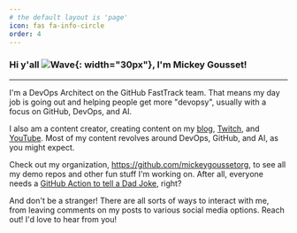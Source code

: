 ```yaml
---
# the default layout is 'page'
icon: fas fa-info-circle
order: 4
---
```


### Hi y'all ![Wave](https://raw.githubusercontent.com/MartinHeinz/MartinHeinz/master/wave.gif){: width="30px"}, I'm Mickey Gousset!

---

I'm a DevOps Architect on the GitHub FastTrack team.  That means my day job is going out and helping people get more "devopsy", usually with a focus on GitHub, DevOps, and AI.

I also am a content creator, creating content on my [blog](https://mickeygousset.com/), [Twitch](https://www.twitch.tv/mickeygousset), and [YouTube](https://youtube.com/mickeygousset).   Most of my content revolves around DevOps, GitHub, and AI, as you might expect.

Check out my organization, https://github.com/mickeygoussetorg, to see all my demo repos and other fun stuff I'm working on.  After all, everyone needs a [GitHub Action to tell a Dad Joke](https://github.com/mickeygoussetorg/get-a-dad-joke), right?

And don't be a stranger! There are all sorts of ways to interact with me, from leaving comments on my posts to various social media options. Reach out! I'd love to hear from you!